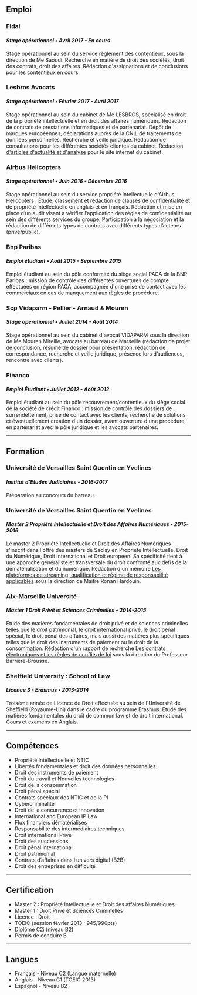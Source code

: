  <a id="Emploi"></a>
## Emploi
### Fidal
#### _Stage opérationnel • Avril 2017 - En cours_
Stage opérationnel au sein du service règlement des contentieux, sous la direction de Me Saoudi. Recherche en matière de droit des sociétés, droit des contrats, droit des affaires. Rédaction d'assignations et de conclusions pour les contentieux en cours.

### Lesbros Avocats
#### _Stage opérationnel • Février 2017 - Avril 2017_
Stage opérationnel au sein du cabinet de Me LESBROS, spécialisé en droit de la propriété intellectuelle et en droit des affaires numériques.
Rédaction de contrats de prestations informatiques et de partenariat. Dépôt de marques européennes, déclarations auprès de la CNIL de traitements de données personnelles. Recherche et veille juridique. Rédaction de consultations pour les différentes sociétés clientes du cabinet. Rédaction [d'articles d'actualité et d'analyse](http://www.lesbros-avocats.com/donnees-personnelles-ce-qui-change-avec-la-loi-pour-une-republique-numerique/) pour le site internet du cabinet.

### Airbus Helicopters
#### _Stage opérationnel • Juin 2016 - Décembre 2016_
Stage opérationnel au sein du service propriété intellectuelle d'Airbus Helicopters : Étude, classement et rédaction de clauses de confidentialité et de propriété intellectuelle en anglais et en français. Rédaction et mise en place d’un audit visant à vérifier l’application des règles de confidentialité au sein des différents services du groupe. Participation à la négociation et la rédaction de différents types de contrats avec différents types d’acteurs (privé/public).

### Bnp Paribas
#### _Emploi étudiant • Août 2015 - Septembre 2015_
Emploi étudiant au sein du pôle conformité du siège social PACA de la BNP Paribas : mission de contrôle des différentes ouvertures de compte effectuées en région PACA, accompagnée d'une prise de contact avec les commerciaux en cas de manquement aux règles de procédure.

### Scp Vidaparm - Pellier - Arnaud & Mouren
#### _Stage opérationnel • Juillet 2014 - Août 2014_
Stage opérationnel au sein du cabinet d'avocat VIDAPARM sous la direction de Me Mouren Mireille, avocate au barreau de Marseille (rédaction de projet de conclusion, résumé de dossier pour présentation, rédaction de correspondance, recherche et veille juridique, présence lors d’audiences, rencontre avec clients).

### Financo
#### _Emploi Étudiant • Juillet 2012 - Août 2012_
Emploi étudiant au sein du pôle recouvrement/contentieux du siège social de la société de crédit Financo : mission de contrôle des dossiers de surrendettement, prise de contact avec les clients, recherche de solutions et éventuellement création d'un dossier, avant ouverture d'une procédure, en partenariat avec le pôle juridique et les avocats partenaires.

----------------------------
<a id="Formation"></a>
## Formation 

### Université de Versailles Saint Quentin en Yvelines
#### _Institut d'Etudes Judiciaires • 2016-2017_
Préparation au concours du barreau.

### Université de Versailles Saint Quentin en Yvelines
#### _Master 2 Propriété Intellectuelle et Droit des Affaires Numériques • 2015-2016_
Le master 2 Propriété Intellectuelle et Droit des Affaires Numériques s'inscrit dans l'offre des masters de Saclay en Propriété Intellectuelle, Droit du Numérique, Droit International et Droit européen. Sa spécificité tient à une approche généraliste et transversale du droit confronté aux défis de la dématérialisation et du numérique.
Rédaction d'un mémoire [Les plateformes de streaming, qualification et régime de responsabilité applicables](file:///home/axel/Dropbox/Public/streaming.pdf) sous la direction de Maitre Ronan Hardouin.

### Aix-Marseille Université
#### _Master 1 Droit Privé et Sciences Criminelles • 2014-2015_
Étude des matières fondamentales de droit privé et de sciences criminelles telles que le droit patrimonial, le droit international privé, le droit pénal spécial, le droit pénal des affaires, mais aussi des matières plus spécifiques telles que le droit des instruments de paiement ou le droit de la consommation. 
Rédaction d'un rapport de recherche [Les contrats électroniques et les règles de conflits de loi](file:///home/axel/Dropbox/Public/Rapport.pdf) sous la direction du Professeur Barrière-Brousse.

### Sheffield University : School of Law
#### _Licence 3 - Erasmus • 2013-2014_
Troisème année de Licence de Droit effectuée au sein de l'Université de Sheffield (Royaume-Uni) dans le cadre du programme Erasmus.
Étude des matières fondamentales du droit de common law et de droit international. 
Cours et examens en Anglais.

-----------------------------------

<a id="Compétences"></a>
## Compétences 
- Propriété Intellectuelle et NTIC
- Libertés fondamentales et droit des données personnelles
- Droit des instruments de paiement
- Droit du travail et Nouvelles technologies
- Droit de la consommation
- Droit pénal spécial
- Contrats spéciaux des NTIC et de la PI
- Cybercriminalité
- Droit de la concurrence et innovation
- International and European IP Law
- Flux financiers dématérialisés
- Responsabilité des intermédiaires techniques
- Droit international Privé
- Droit des successions
- Droit pénal international
- Droit patrimonial
- Contrats d’affaires dans l’univers digital (B2B)
- Droit des entreprises en difficulté

-----------------------------------------------

<a id="Certification"></a>
## Certification
- Master 2 : Propriété Intellectuelle et Droit des affaires Numériques
- Master 1 : Droit Privé et Sciences Criminelles
- Licence : Droit
- TOEIC (session février 2013 : 945/990pts)
- Diplôme C2i (niveau B2)
- Permis de conduire B

---------------------------------------------------

<a id="Langues"></a>
## Langues
- Français - Niveau C2 (Langue maternelle)
- Anglais - Niveau C1 (TOEIC 2013)
- Espagnol - Niveau B2
